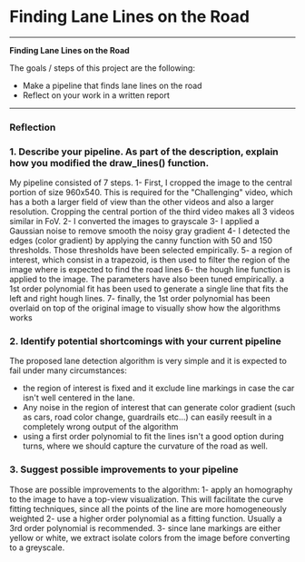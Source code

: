 # **Finding Lane Lines on the Road** 

---

**Finding Lane Lines on the Road**

The goals / steps of this project are the following:
* Make a pipeline that finds lane lines on the road
* Reflect on your work in a written report


[//]: # (Image References)


---

### Reflection

### 1. Describe your pipeline. As part of the description, explain how you modified the draw_lines() function.

My pipeline consisted of 7 steps. 
1- First, I cropped the image to the central portion of size 960x540. This is required for the "Challenging" video, which has a both a larger field of view than the other videos and also a larger resolution. Cropping the central portion of the third video makes all 3 videos similar in FoV.
2- I converted the images to grayscale
3- I applied a Gaussian noise to remove smooth the noisy gray gradient
4- I detected the edges (color gradient) by applying the canny function with 50 and 150 thresholds. Those thresholds have been selected empirically.
5- a region of interest, which consist in a trapezoid, is then used to filter the region of the image where is expected to find the road lines
6- the hough line function is applied to the image. The parameters have also been tuned empirically. a 1st order polynomial fit has been used to generate a single line that fits the left and right hough lines.
7- finally, the 1st order polynomial has been overlaid on top of the original image to visually show how the algorithms works



### 2. Identify potential shortcomings with your current pipeline

The proposed lane detection algorithm is very simple and it is expected to fail under many circumstances:
- the region of interest is fixed and it exclude line markings in case the car isn't well centered in the lane.
- Any noise in the region of interest that can generate color gradient (such as cars, road color change, guardrails etc...) can easily reesult in a completely wrong output of the algorithm
- using a first order polynomial to fit the lines isn't a good option during turns, where we should capture the curvature of the road as well. 


### 3. Suggest possible improvements to your pipeline

Those are possible improvements to the algorithm:
1- apply an homography to the image to have a top-view visualization. This will facilitate the curve fitting techniques, since all the points of the line are more homogeneously weighted
2- use a higher order polynomial as a fitting function. Usually a 3rd order polynomial is recommended.
3- since lane markings are either yellow or white, we extract isolate colors from the image before converting to a greyscale.
